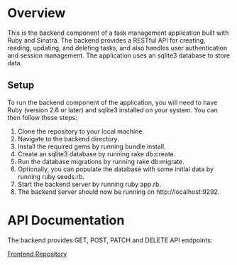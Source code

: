 # Overview
This is the backend component of a task management application built with Ruby and Sinatra. The backend provides a RESTful API for creating, reading, updating, and deleting tasks, and also handles user authentication and session management. The application uses an sqlite3 database to store data.

## Setup
To run the backend component of the application, you will need to have Ruby (version 2.6 or later) and sqlite3 installed on your system. You can then follow these steps:

1. Clone the repository to your local machine.
2. Navigate to the backend directory.
3. Install the required gems by running bundle install.
4. Create an sqlite3 database by running rake db:create.
5. Run the database migrations by running rake db:migrate.
6. Optionally, you can populate the database with some initial data by running ruby seeds.rb.
7. Start the backend server by running ruby app.rb.
8. The backend server should now be running on http://localhost:9292.

# API Documentation
The backend provides GET, POST, PATCH and DELETE API endpoints:

[Frontend Repository](https://github.com/Wattima/movie_finder_frontend.git)

